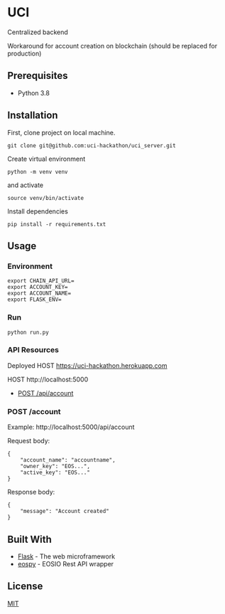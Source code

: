 # UCI

Centralized backend

Workaround for account creation on blockchain (should be replaced for production)

## Prerequisites

* Python 3.8

## Installation

First, clone project on local machine.
```
git clone git@github.com:uci-hackathon/uci_server.git
```

Create virtual environment
```
python -m venv venv
```
and activate
```
source venv/bin/activate
```
Install dependencies
```
pip install -r requirements.txt
```

## Usage

### Environment

```
export CHAIN_API_URL=
export ACCOUNT_KEY=
export ACCOUNT_NAME=
export FLASK_ENV=
```

### Run

```
python run.py
```


### API Resources
Deployed HOST https://uci-hackathon.herokuapp.com

HOST http://localhost:5000

  - [POST /api/account]()

### POST /account

Example: http://localhost:5000/api/account

Request body:

    {
        "account_name": "accountname",
        "owner_key": "EOS...",
        "active_key": "EOS..."
    }

Response body:
    
    {
        "message": "Account created"
    }
    
## Built With

* [Flask](https://flask.palletsprojects.com/en/master/) - The web microframework
* [eospy](https://github.com/eosnewyork/eospy) - EOSIO Rest API wrapper    

## License

[MIT](https://github.com/uci-hackathon/uci_server/blob/master/LICENSE)